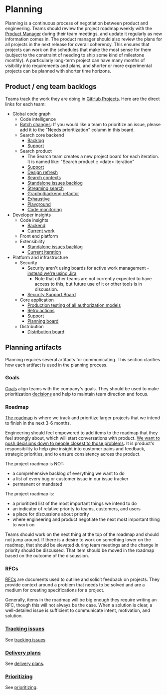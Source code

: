 # Planning

Planning is a continuous process of negotiation between product and engineering. Teams should review the project roadmap weekly with the [Product Manager](../roles/index.md#product-manager) during their team meetings, and update it regularly as new information comes in. The product manager should also review the plans for all projects in the next release for overall coherency. This ensures that projects can work on the schedules that make the most sense for them (subject to the constraint of needing to ship some kind of milestone monthly). A particularly long-term project can have many months of visibility into requirements and plans, and shorter or more experimental projects can be planned with shorter time horizons.

## Product / eng team backlogs

Teams track the work they are doing in [GitHub Projects](https://github.com/orgs/sourcegraph/projects). Here are the direct links for each team:

- Global code graph
  - Code intelligence
  - [Batch changes](https://github.com/orgs/sourcegraph/projects/119): If you would like a team to prioritize an issue, please add it to the "Needs prioritization" column in this board.
  - Search core backend
    - [Backlog](https://github.com/orgs/sourcegraph/projects/168)
    - [Support](https://github.com/orgs/sourcegraph/projects/166)
  - Search product
    - The Search team creates a new project board for each iteration. It is named like: "Search product :: \<date> iteration"
    - [Support](https://github.com/orgs/sourcegraph/projects/165)
    - [Design refresh](https://github.com/orgs/sourcegraph/projects/159)
    - [Search contexts](https://github.com/orgs/sourcegraph/projects/113)
    - [Standalone issues backlog](https://github.com/orgs/sourcegraph/projects/99)
    - [Streaming search](https://github.com/orgs/sourcegraph/projects/120)
    - [Graphqlbackeng refactor](https://github.com/orgs/sourcegraph/projects/172)
    - [Exhaustive](https://github.com/orgs/sourcegraph/projects/172)
    - [Playground](https://github.com/orgs/sourcegraph/projects/173)
    - [Code monitoring](https://github.com/orgs/sourcegraph/projects/121)
- Developer insights
  - Code insights
    - [Backend](https://github.com/orgs/sourcegraph/projects/122)
    - [Current work](https://github.com/orgs/sourcegraph/projects/118)
  - Front end platform
  - Extensibility
    - [Standalone issues backlog](https://github.com/orgs/sourcegraph/projects/116)
    - [Current iteration](https://github.com/orgs/sourcegraph/projects/118)
- Platform and infrastructure
  - Security
    - Security aren't using boards for active work management - [instead we're using Jira](https://sourcegraph.atlassian.net/secure/RapidBoard.jspa?rapidView=4&projectKey=SECURITY&view=planning&selectedIssue=SECURITY-27&epics=visible&issueLimit=100)
      - Note that other teams are not currently expected to have access to this, but future use of it or other tools is in discussion.
    - [Security Support Board](https://github.com/orgs/sourcegraph/projects/178)
  - Core application
    - [Production testing of all authorization models](https://github.com/orgs/sourcegraph/projects/164)
    - [Retro actions](https://github.com/orgs/sourcegraph/projects/162)
    - [Support](https://github.com/orgs/sourcegraph/projects/153)
    - [Planning board](https://github.com/orgs/sourcegraph/projects/148)
  - Distribution
    - [Distribution board](https://github.com/orgs/sourcegraph/projects/197)

## Planning artifacts

Planning requires several artifacts for communicating. This section clarifies how each artifact is used in the planning process.

### Goals

[Goals](../../company/goals/index.md) align teams with the company's goals. They should be used to make prioritization [decisions](../../communication/decisions.md) and help to maintain team direction and focus.

### Roadmap

[The roadmap](../roadmap.md) is where we track and prioritize larger projects that we intend to finish in the next 3-6 months.

Engineering should feel empowered to add items to the roadmap that they feel strongly about, which will start conversations with product. [We want to push decisions down to people closest to those problems](../../communication/decisions.md#what-makes-an-effective-decision). It is product's responsibility to help give insight into customer pains and feedback, strategic priorities, and to ensure consistency across the product.

The project roadmap is NOT:

- a comprehensive backlog of everything we want to do
- a list of every bug or customer issue in our issue tracker
- permanent or mandated

The project roadmap is:

- a prioritized list of the most important things we intend to do
- an indicator of relative priority to teams, customers, and users
- a place for discussions about priority
- where engineering and product negotiate the next most important thing to work on

Teams should work on the next thing at the top of the roadmap and should not jump around. If there is a desire to work on something lower on the roadmap, that should be elevated during team meetings and the change in priority should be discussed. That item should be moved in the roadmap based on the outcome of the discussion.

### RFCs

[RFCs](../../communication/rfcs/index.md) are documents used to outline and solicit feedback on projects. They provide context around a problem that needs to be solved and are a medium for creating specifications for a project.

Generally, items in the roadmap will be big enough they require writing an RFC, though this will not always be the case. When a solution is clear, a well-detailed issue is sufficient to communicate intent, motivation, and solution.

### [Tracking issues](../../engineering/tracking_issues.md)

See [tracking issues](../../engineering/tracking_issues.md)

### [Delivery plans](delivery_plans.md)

See [delivery plans](delivery_plans.md).

### [Prioritizing](prioritizing.md)

See [prioritizing](prioritizing.md).
